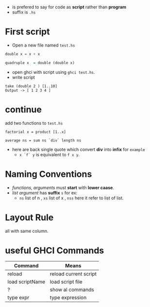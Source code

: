 - is prefered to say for code as **script** rather than **program** 
- suffix is ``.hs``


# First script 

- Open a new file named `test.hs`
``` haskell 
double x = x + x

quadruple x  = double (double x)

```
- open ghci with script using `ghci test.hs`.
- write script 
```
take (double 2 ) [1..10]
Output -> [ 1 2 3 4 ]
```

# continue 
add two functions to `test.hs`
```
factorial x = product [1..x]

average ns = sum ns `div` length ns
```

- here are back single quote which convert **div** into **infix** for ``example`` 
  -   ``` x `f` y ``` is equivalent to ```f x y```.


# Naming Conventions 
- *functions, arguments* must **start** with **lower caase**.
- *list argument* has **suffix** `s` for ex:
  - ``ns`` list of n  , ``xs`` list of x  , `nss` here it refer to list of list.



# Layout Rule
all with same column.

# useful GHCI Commands 

Command | Means
------ | ------ 
reload | reload current script
load scriptName | load script file  
? | show al commands
type expr | type expression 

